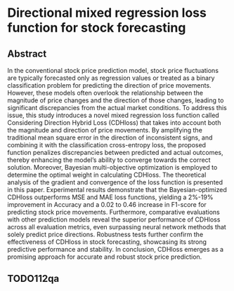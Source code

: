 # Directional mixed regression loss function for stock forecasting
## Abstract
In the conventional stock price prediction model, stock price fluctuations are typically forecasted only as regression values or treated as a binary classification problem for predicting the direction of price movements. However, these models often overlook the relationship between the magnitude of price changes and the direction of those changes, leading to significant discrepancies from the actual market conditions. To address this issue, this study introduces a novel mixed regression loss function called Considering Direction Hybrid Loss (CDHloss) that takes into account both the magnitude and direction of price movements. By amplifying the traditional mean square error in the direction of inconsistent signs, and combining it with the classification cross-entropy loss, the proposed function penalizes discrepancies between predicted and actual outcomes, thereby enhancing the model’s ability to converge towards the correct solution. Moreover, Bayesian multi-objective optimization is employed to determine the optimal weight in calculating CDHloss. The theoretical analysis of the gradient and convergence of the loss function is presented in this paper. Experimental results demonstrate that the Bayesian-optimized CDHloss outperforms MSE and MAE loss functions, yielding a 2\%-19\% improvement in Accuracy and a 0.02 to 0.46 increase in F1-score for predicting stock price movements. Furthermore, comparative evaluations with other prediction models reveal the superior performance of CDHloss across all evaluation metrics, even surpassing neural network methods that solely predict price directions. Robustness tests further confirm the effectiveness of CDHloss in stock forecasting, showcasing its strong predictive performance and stability. In conclusion, CDHloss emerges as a promising approach for accurate and robust stock price prediction.

## TODO112qa